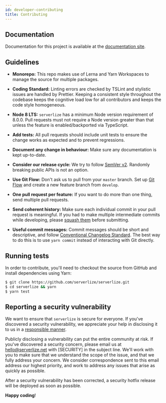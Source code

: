 ```yaml
---
id: developer-contributing
title: Contributing
---
```


## Documentation

Documentation for this project is available at the [documentation site][link-docs].

## Guidelines

- **Monorepo:** This repo makes use of Lerna and Yarn Workspaces to manage
  the source for multiple packages.

- **Coding Standard:** Linting errors are checked by TSLint and stylistic
  issues are handled by Prettier. Keeping a consistent style throughout the
  codebase keeps the cognitive load low for all contributors and keeps the
  code style homogeneous.

- **Node 8 LTS:** `serverlize` has a minimum Node version requirement of 8.0.0.
  Pull requests must not require a Node version greater than that unless the
  feature is enabled/backported via TypeScript.

- **Add tests:** All pull requests should include unit tests to ensure the
  change works as expected and to prevent regressions.

- **Document any change in behaviour:** Make sure any documentation is kept
  up-to-date.

- **Consider our release cycle:** We try to follow [SemVer v2][link-semver].
  Randomly breaking public APIs is not an option.

- **Use Git Flow:** Don't ask us to pull from your `master` branch. Set up
  [Git Flow][link-git-flow] and create a new feature branch from `develop`.

- **One pull request per feature:** If you want to do more than one thing, send
  multiple pull requests.

- **Send coherent history:** Make sure each individual commit in your pull
  request is meaningful. If you had to make multiple intermediate commits while
  developing, please [squash them][link-git-rewrite] before submitting.

- **Useful commit messages:** Commit messages should be short and descriptive,
  and follow [Conventional Changelog Standard][link-conventional-changelog].
  The best way to do this is to use `yarn commit` instead of interacting with
  Git directly.

## Running tests

In order to contribute, you'll need to checkout the source from GitHub and
install dependencies using Yarn:

``` bash
$ git clone https://github.com/serverlize/serverlize.git
$ cd serverlize && yarn
$ yarn test
```

## Reporting a security vulnerability

We want to ensure that `serverlize` is secure for everyone. If you've
discovered a security vulnerability, we appreciate your help in disclosing it
to us in a [responsible manner][link-responsible-disclosure].

Publicly disclosing a vulnerability can put the entire community at risk. If
you've discovered a security concern, please email us at hello@serverlize.net
with [SECURITY] in the subject line. We'll work with you to make sure that we
understand the scope of the issue, and that we fully address your concern. We
consider correspondence sent to this email address our highest priority, and
work to address any issues that arise as quickly as possible.

After a security vulnerability has been corrected, a security hotfix release
will be deployed as soon as possible.

**Happy coding**!

[link-docs]: http://serverlize.github.io
[link-semver]: http://semver.org/
[link-git-flow]: http://nvie.com/posts/a-successful-git-branching-model/
[link-git-rewrite]: http://www.git-scm.com/book/en/v2/Git-Tools-Rewriting-History#Changing-Multiple-Commit-Messages
[link-conventional-changelog]: https://github.com/conventional-changelog/conventional-changelog
[link-responsible-disclosure]: http://en.wikipedia.org/wiki/Responsible_disclosure
